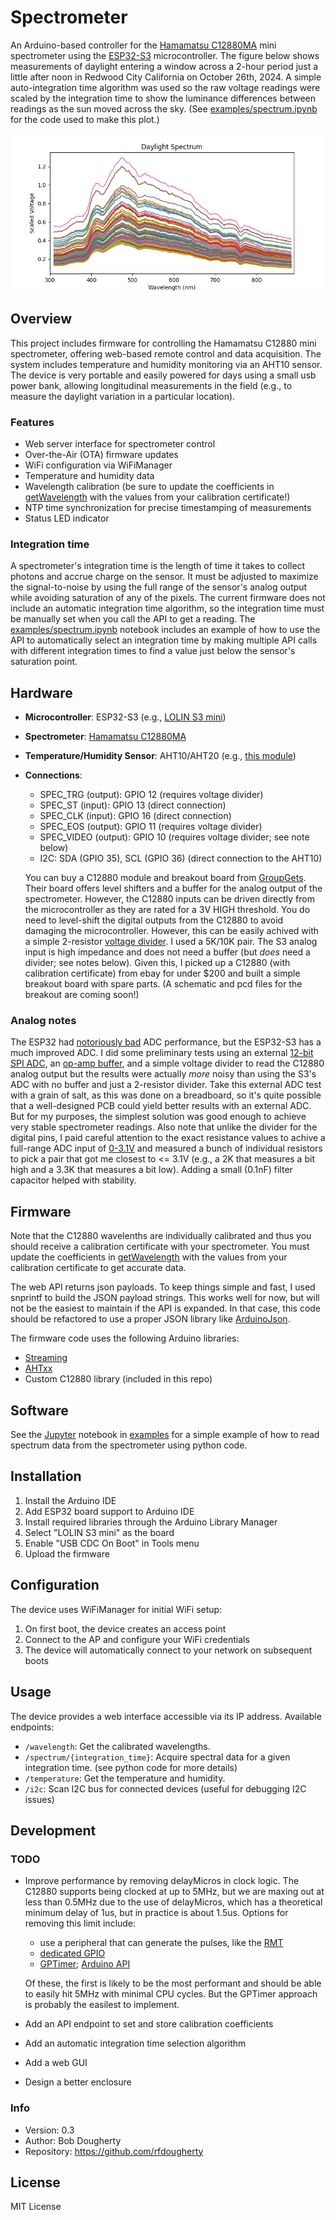 # Spectrometer

An Arduino-based controller for the [Hamamatsu C12880MA](https://www.hamamatsu.com/us/en/product/optical-sensors/spectrometers/mini-spectrometer/C12880MA.html) mini spectrometer using the [ESP32-S3](https://www.espressif.com/en/products/socs/esp32-s3) microcontroller. The figure below shows measurements of daylight entering a window across a 2-hour period just a little after noon in Redwood City California on October 26th, 2024. A simple auto-integration time algorithm was used so the raw voltage readings were scaled by the integration time to show the luminance differences between readings as the sun moved across the sky. (See [examples/spectrum.ipynb](examples/spectrum.ipynb) for the code used to make this plot.)

![example spectrum](examples/spec.png)

## Overview

This project includes firmware for controlling the Hamamatsu C12880 mini spectrometer, offering web-based remote control and data acquisition. The system includes temperature and humidity monitoring via an AHT10 sensor. The device is very portable and easily powered for days using a small usb power bank, allowing longitudinal measurements in the field (e.g., to measure the daylight variation in a particular location).

### Features

- Web server interface for spectrometer control
- Over-the-Air (OTA) firmware updates
- WiFi configuration via WiFiManager
- Temperature and humidity data
- Wavelength calibration (be sure to update the coefficients in [getWavelength](firmware/firmware.ino) with the values from your calibration certificate!)
- NTP time synchronization for precise timestamping of measurements
- Status LED indicator

### Integration time

A spectrometer's integration time is the length of time it takes to collect photons and accrue charge on the sensor. It must be adjusted to maximize the signal-to-noise by using the full range of the sensor's analog output while avoiding saturation of any of the pixels. The current firmware does not include an automatic integration time algorithm, so the integration time must be manually set when you call the API to get a reading. The [examples/spectrum.ipynb](examples/spectrum.ipynb) notebook includes an example of how to use the API to automatically select an integration time by making multiple API calls with different integration times to find a value just below the sensor's saturation point.

## Hardware

- **Microcontroller**: ESP32-S3 (e.g., [LOLIN S3 mini](https://www.wemos.cc/en/latest/s3/s3_mini.html))
- **Spectrometer**: [Hamamatsu C12880MA](https://www.hamamatsu.com/us/en/product/optical-sensors/spectrometers/mini-spectrometer/C12880MA.html)
- **Temperature/Humidity Sensor**: AHT10/AHT20 (e.g., [this module](https://www.amazon.com/gp/product/B092495GZJ))
- **Connections**:
  - SPEC_TRG (output): GPIO 12 (requires voltage divider)
  - SPEC_ST (input): GPIO 13 (direct connection)
  - SPEC_CLK (input): GPIO 16 (direct connection)
  - SPEC_EOS (output): GPIO 11 (requires voltage divider)
  - SPEC_VIDEO (output): GPIO 10 (requires voltage divider; see note below)
  - I2C: SDA (GPIO 35), SCL (GPIO 36) (direct connection to the AHT10)

  You can buy a C12880 module and breakout board from [GroupGets](https://groupgets.com/products/hamamatsu-c12880ma-breakout-board). Their board offers level shifters and a buffer for the analog output of the spectrometer. However, the C12880 inputs can be driven directly from the microcontroller as they are rated for a 3V HIGH threshold. You do need to level-shift the digital outputs from the C12880 to avoid damaging the microcontroller. However, this can be easily achived with a simple 2-resistor [voltage divider](https://randomnerdtutorials.com/how-to-level-shift-5v-to-3-3v/). I used a 5K/10K pair. The S3 analog input is high impedance and does not need a buffer (but *does* need a divider; see notes below). Given this, I picked up a C12880 (with calibration certificate) from ebay for under $200 and built a simple breakout board with spare parts. (A schematic and pcd files for the breakout are coming soon!)

### Analog notes
The ESP32 had [notoriously bad](https://www.reddit.com/r/esp32/comments/1dgjxtm/honest_question_why_is_the_adc_so_bad_non_rant/) ADC performance, but the ESP32-S3 has a much improved ADC. I did some preliminary tests using an external [12-bit SPI ADC](https://www.microchip.com/en-us/product/mcp3204), an [op-amp buffer](https://www.ti.com/lit/ds/symlink/opa344.pdf?ts=1731079872575), and a simple voltage divider to read the C12880 analog output but the results were actually *more* noisy than using the S3's ADC with no buffer and just a 2-resistor divider. Take this external ADC test with a grain of salt, as this was done on a breadboard, so it's quite possible that a well-designed PCB could yield better results with an external ADC. But for my purposes, the simplest solution was good enough to achieve very stable spectrometer readings. Also note that unlike the divider for the digital pins, I paid careful attention to the exact resistance values to achive a full-range ADC input of [0-3.1V](https://docs.espressif.com/projects/esp-idf/en/v4.4.3/esp32s3/api-reference/peripherals/adc.html) and measured a bunch of individual resistors to pick a pair that got me closest to <= 3.1V (e.g., a 2K that measures a bit high and a 3.3K that measures a bit low). Adding a small (0.1nF) filter capacitor helped with stability.

## Firmware

Note that the C12880 wavelenths are individually calibrated and thus you should receive a calibration certificate with your spectrometer. You must update the coefficients in [getWavelength](firmware/firmware.ino) with the values from your calibration certificate to get accurate data.

The web API returns json payloads. To keep things simple and fast, I used snprintf to build the JSON payload strings. This works well for now, but will not be the easiest to maintain if the API is expanded. In that case, this code should be refactored to use a proper JSON library like [ArduinoJson](https://arduinojson.org/).

The firmware code uses the following Arduino libraries:
- [Streaming](https://github.com/janelia-arduino/Streaming)
- [AHTxx](https://github.com/m5stack/AHTxx)
- Custom C12880 library (included in this repo)

## Software

See the [Jupyter](https://jupyter.org/) notebook in [examples](examples) for a simple example of how to read spectrum data from the spectrometer using python code.

## Installation

1. Install the Arduino IDE
2. Add ESP32 board support to Arduino IDE
3. Install required libraries through the Arduino Library Manager
4. Select "LOLIN S3 mini" as the board
5. Enable "USB CDC On Boot" in Tools menu
6. Upload the firmware

## Configuration

The device uses WiFiManager for initial WiFi setup:
1. On first boot, the device creates an access point
2. Connect to the AP and configure your WiFi credentials
3. The device will automatically connect to your network on subsequent boots

## Usage

The device provides a web interface accessible via its IP address. Available endpoints:
- `/wavelength`: Get the calibrated wavelengths.
- `/spectrum/{integration_time}`: Acquire spectral data for a given integration time. (see python code for more details)
- `/temperature`: Get the temperature and humidity.
- `/i2c`: Scan I2C bus for connected devices (useful for debugging I2C issues)

## Development

### TODO

- Improve performance by removing delayMicros in clock logic. The C12880 supports being clocked at up to 5MHz, but we are maxing out at less than 0.5MHz due to the use of delayMicros, which has a theoretical minimum delay of 1us, but in practice is about 1.5us. Options for removing this limit include:
  - use a peripheral that can generate the pulses, like the [RMT](http://esp32.io/viewtopic.php?t=37725)
  - [dedicated GPIO](https://docs.espressif.com/projects/esp-idf/en/latest/esp32s3/api-reference/peripherals/dedic_gpio.html)
  - [GPTimer](https://docs.espressif.com/projects/esp-idf/en/latest/esp32/api-reference/peripherals/gptimer.html); [Arduino API](https://docs.espressif.com/projects/arduino-esp32/en/latest/api/timer.html)
  
  Of these, the first is likely to be the most performant and should be able to easily hit 5MHz with minimal CPU cycles. But the GPTimer approach is probably the easilest to implement.
- Add an API endpoint to set and store calibration coefficients
- Add an automatic integration time selection algorithm
- Add a web GUI
- Design a better enclosure

### Info
- Version: 0.3
- Author: Bob Dougherty
- Repository: https://github.com/rfdougherty

## License

MIT License
